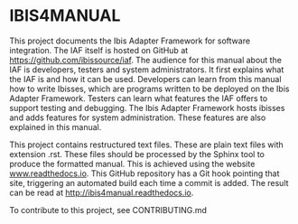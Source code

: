 # IBIS4MANUAL

This project documents the Ibis Adapter Framework for software integration. The IAF itself is hosted on GitHub at https://github.com/ibissource/iaf. The audience for this manual about the IAF is developers, testers and system administrators. It first explains what the IAF is and how it can be used. Developers can learn from this manual how to write Ibisses, which are programs written to be deployed on the Ibis Adapter Framework. Testers can learn what features the IAF offers to support testing and debugging. The Ibis Adapter Framework hosts ibisses and adds features for system administration. These features are also explained in this manual.

This project contains restructured text files. These are plain text files with extension .rst. These files should be processed by the Sphinx tool to produce the formatted manual. This is achieved using the website www.readthedocs.io. This GitHub repository has a Git hook pointing that site, triggering an automated build each time a commit is added. The result can be read at http://ibis4manual.readthedocs.io.

To contribute to this project, see CONTRIBUTING.md
